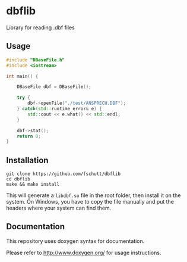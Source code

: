 # dbflib

Library for reading .dbf files

## Usage

```cpp
#include "DBaseFile.h"
#include <iostream>

int main() {

    DBaseFile dbf = DBaseFile();

    try {
        dbf->openFile("./test/ANSPRECH.DBF");
    } catch(std::runtime_error& e) {
        std::cout << e.what() << std::endl;
    }

    dbf->stat();
    return 0;
}
```

## Installation

```
git clone https://github.com/fschutt/dbflib
cd dbflib
make && make install
```

This will generate a `libdbf.so` file in the root folder, then install it on the system.
On Windows, you have to copy the file manually and put the headers where your system can find them.

## Documentation

This repository uses doxygen syntax for documentation.

Please refer to http://www.doxygen.org/ for usage instructions.
